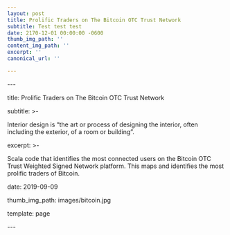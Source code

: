 ```yaml
---
layout: post
title: Prolific Traders on The Bitcoin OTC Trust Network
subtitle: Test test test
date: 2170-12-01 00:00:00 -0600
thumb_img_path: ''
content_img_path: ''
excerpt: ''
canonical_url: ''

---
```

\---

title: Prolific Traders on The Bitcoin OTC Trust Network

subtitle: >-

  Interior design is “the art or process of designing the interior, often including the exterior, of a room or building”.

excerpt: >-

  Scala code that identifies the most connected users on the Bitcoin OTC Trust Weighted Signed Network platform. This maps and identifies the most prolific traders of Bitcoin.

date: 2019-09-09

thumb_img_path: images/bitcoin.jpg

template: page

\---
